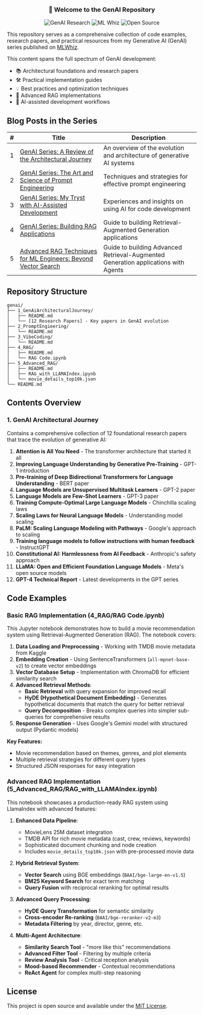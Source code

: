 <div align="center">
  <h3>🚀 Welcome to the GenAI Repository</h3>
  
  <p>
    <img src="https://img.shields.io/badge/GenAI-Research-blue" alt="GenAI Research"/>
    <img src="https://img.shields.io/badge/ML-Whiz-orange" alt="ML Whiz"/>
    <img src="https://img.shields.io/badge/Open-Source-green" alt="Open Source"/>
  </p>
</div>

This repository serves as a comprehensive collection of code examples, research papers, and practical resources from my Generative AI (GenAI) series published on [MLWhiz](https://www.mlwhiz.com/). 

This content spans the full spectrum of GenAI development:
- 📚 Architectural foundations and research papers
- 🛠️ Practical implementation guides
- 💡 Best practices and optimization techniques
- 🔬 Advanced RAG implementations
- 🤖 AI-assisted development workflows

## Blog Posts in the Series
| # | Title | Description |
|---|-------|-------------|
| 1 | [GenAI Series: A Review of the Architectural Journey](https://www.mlwhiz.com/p/genai-series-a-review-of-the-architectural) | An overview of the evolution and architecture of generative AI systems |
| 2 | [GenAI Series: The Art and Science of Prompt Engineering](https://www.mlwhiz.com/p/genai-series-the-art-and-science) | Techniques and strategies for effective prompt engineering |
| 3 | [GenAI Series: My Tryst with AI-Assisted Development](https://www.mlwhiz.com/p/genai-series-my-tryst-with-ai-assisted) | Experiences and insights on using AI for code development |
| 4 | [GenAI Series: Building RAG Applications](https://www.mlwhiz.com/p/genai-series-building-rag-applications) | Guide to building Retrieval-Augmented Generation applications |
| 5 | [Advanced RAG Techniques for ML Engineers: Beyond Vector Search](https://open.substack.com/pub/mlwhiz/p/genai-series-beyond-basic-rag-building) | Guide to building Advanced Retrieval-Augmented Generation applications with Agents |

## Repository Structure

```
genai/
├── 1_GenAiArchitecturalJourney/
│   ├── README.md
│   └── [12 Research Papers] - Key papers in GenAI evolution
├── 2_PromptEngieering/
│   └── README.md
├── 3_VibeCoding/
│   └── README.md
├── 4_RAG/
│   ├── README.md
│   └── RAG Code.ipynb
├── 5_Advanced_RAG/
│   ├── README.md
│   ├── RAG_with_LLAMAIndex.ipynb
│   └── movie_details_top10k.json
└── README.md
```

## Contents Overview

### 1. GenAI Architectural Journey
Contains a comprehensive collection of 12 foundational research papers that trace the evolution of generative AI:

1. **Attention is All You Need** - The transformer architecture that started it all
2. **Improving Language Understanding by Generative Pre-Training** - GPT-1 introduction
3. **Pre-training of Deep Bidirectional Transformers for Language Understanding** - BERT paper
4. **Language Models are Unsupervised Multitask Learners** - GPT-2 paper
5. **Language Models are Few-Shot Learners** - GPT-3 paper
6. **Training Compute-Optimal Large Language Models** - Chinchilla scaling laws
7. **Scaling Laws for Neural Language Models** - Understanding model scaling
8. **PaLM: Scaling Language Modeling with Pathways** - Google's approach to scaling
9. **Training language models to follow instructions with human feedback** - InstructGPT
10. **Constitutional AI: Harmlessness from AI Feedback** - Anthropic's safety approach
11. **LLaMA: Open and Efficient Foundation Language Models** - Meta's open source models
12. **GPT-4 Technical Report** - Latest developments in the GPT series

## Code Examples

### Basic RAG Implementation (4_RAG/RAG Code.ipynb)

This Jupyter notebook demonstrates how to build a movie recommendation system using Retrieval-Augmented Generation (RAG). The notebook covers:

1. **Data Loading and Preprocessing** - Working with TMDB movie metadata from Kaggle
2. **Embedding Creation** - Using SentenceTransformers (`all-mpnet-base-v2`) to create vector embeddings
3. **Vector Database Setup** - Implementation with ChromaDB for efficient similarity search
4. **Advanced Retrieval Methods**:
   - **Basic Retrieval** with query expansion for improved recall
   - **HyDE (Hypothetical Document Embedding)** - Generates hypothetical documents that match the query for better retrieval
   - **Query Decomposition** - Breaks complex queries into simpler sub-queries for comprehensive results
5. **Response Generation** - Uses Google's Gemini model with structured output (Pydantic models)

**Key Features:**
- Movie recommendation based on themes, genres, and plot elements
- Multiple retrieval strategies for different query types
- Structured JSON responses for easy integration

### Advanced RAG Implementation (5_Advanced_RAG/RAG_with_LLAMAIndex.ipynb)

This notebook showcases a production-ready RAG system using LlamaIndex with advanced features:

1. **Enhanced Data Pipeline**:
   - MovieLens 25M dataset integration
   - TMDB API for rich movie metadata (cast, crew, reviews, keywords)
   - Sophisticated document chunking and node creation
   - Includes `movie_details_top10k.json` with pre-processed movie data

2. **Hybrid Retrieval System**:
   - **Vector Search** using BGE embeddings (`BAAI/bge-large-en-v1.5`)
   - **BM25 Keyword Search** for exact term matching
   - **Query Fusion** with reciprocal reranking for optimal results

3. **Advanced Query Processing**:
   - **HyDE Query Transformation** for semantic similarity
   - **Cross-encoder Re-ranking** (`BAAI/bge-reranker-v2-m3`)
   - **Metadata Filtering** by year, director, genre, etc.

4. **Multi-Agent Architecture**:
   - **Similarity Search Tool** - "more like this" recommendations
   - **Advanced Filter Tool** - Filtering by multiple criteria
   - **Review Analysis Tool** - Critical reception analysis
   - **Mood-based Recommender** - Contextual recommendations
   - **ReAct Agent** for complex multi-step reasoning

## License
This project is open source and available under the [MIT License](LICENSE).